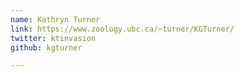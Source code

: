 ```yaml
---
name: Kathryn Turner
link: https://www.zoology.ubc.ca/~turner/KGTurner/
twitter: ktinvasion
github: kgturner

---
```

